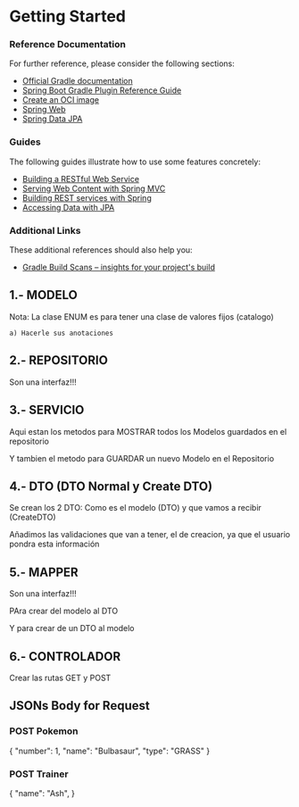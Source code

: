 # Getting Started

### Reference Documentation
For further reference, please consider the following sections:

* [Official Gradle documentation](https://docs.gradle.org)
* [Spring Boot Gradle Plugin Reference Guide](https://docs.spring.io/spring-boot/docs/3.2.0/gradle-plugin/reference/html/)
* [Create an OCI image](https://docs.spring.io/spring-boot/docs/3.2.0/gradle-plugin/reference/html/#build-image)
* [Spring Web](https://docs.spring.io/spring-boot/docs/3.2.0/reference/htmlsingle/index.html#web)
* [Spring Data JPA](https://docs.spring.io/spring-boot/docs/3.2.0/reference/htmlsingle/index.html#data.sql.jpa-and-spring-data)

### Guides
The following guides illustrate how to use some features concretely:

* [Building a RESTful Web Service](https://spring.io/guides/gs/rest-service/)
* [Serving Web Content with Spring MVC](https://spring.io/guides/gs/serving-web-content/)
* [Building REST services with Spring](https://spring.io/guides/tutorials/rest/)
* [Accessing Data with JPA](https://spring.io/guides/gs/accessing-data-jpa/)

### Additional Links
These additional references should also help you:

* [Gradle Build Scans – insights for your project's build](https://scans.gradle.com#gradle)


## 1.- MODELO

Nota: La clase ENUM es para tener una clase de valores fijos (catalogo)
  
    a) Hacerle sus anotaciones

## 2.- REPOSITORIO

Son una interfaz!!!

## 3.- SERVICIO

Aqui estan los metodos para MOSTRAR todos los Modelos guardados en el repositorio

Y tambien el metodo para GUARDAR un nuevo Modelo en el Repositorio

## 4.- DTO (DTO Normal y Create DTO)

Se crean los 2 DTO: Como es el modelo (DTO) y que vamos a recibir (CreateDTO)

Añadimos las validaciones que van a tener, el de creacion, ya que el usuario pondra esta información

## 5.- MAPPER

Son una interfaz!!!

PAra crear del modelo al DTO

Y para crear de un DTO al modelo

## 6.- CONTROLADOR

Crear las rutas GET y POST

## JSONs Body for Request

### POST Pokemon
{
  "number": 1,
  "name": "Bulbasaur",
  "type": "GRASS"
}

### POST Trainer
{
  "name": "Ash",
}